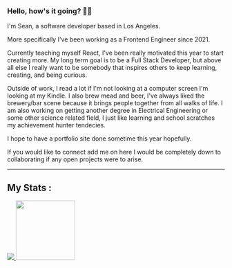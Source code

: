 <!-- About Me section -->
### Hello, how's it going? :man_technologist:

I'm Sean, a software developer based in Los Angeles.

More specifically I've been working as a Frontend Engineer since 2021.

Currently teaching myself React, I've been really motivated this year to start creating more. My long term goal is to be a Full Stack Developer, but above all else I really want to be somebody that inspires others to keep learning, creating, and being curious.

Outside of work, I read a lot if I'm not looking at a computer screen I'm looking at my Kindle. I also brew mead and beer, I've always liked the brewery/bar scene because it brings people together from all walks of life. I am also working on getting another degree in Electrical Engineering or some other science related field, I just like learning and school scratches my achievement hunter tendecies.

I hope to have a portfolio site done sometime this year hopefully.

If you would like to connect add me on here I would be completely down to collaborating if any open projects were to arise.



---
<!-- My Stats section -->
## My Stats :
<div style="width: 100%;">
<a href="https://wakatime.com/@Sean_paul">
    <img  src="https://github-readme-stats.vercel.app/api/wakatime?username=Sean_paul&theme=merko">
</a>
<a href="https://github.com/seanybarra/seanybarra">
    <img height="137px" src="https://github-readme-stats.vercel.app/api/top-langs/?username=seanybarra&layout=compact&theme=merko">
</a>
</div>



